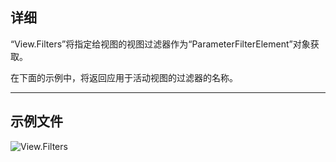 ## 详细
“View.Filters”将指定给视图的视图过滤器作为“ParameterFilterElement”对象获取。

在下面的示例中，将返回应用于活动视图的过滤器的名称。
___
## 示例文件

![View.Filters](./Revit.Elements.Views.View.Filters_img.jpg)
